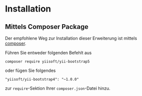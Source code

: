 Installation
============

## Mittels Composer Package

Der empfohlene Weg zur Installation dieser Erweiterung ist mittels [composer](https://getcomposer.org/download/).

Führen Sie entweder folgenden Befehlt aus

```
composer require yiisoft/yii-bootstrap5
```

oder fügen Sie folgendes

```
"yiisoft/yii-bootstrap4": "~1.0.0"
```

zur `require`-Sektion Ihrer `composer.json`-Datei hinzu.
